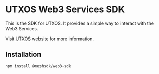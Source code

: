 # UTXOS Web3 Services SDK

This is the SDK for UTXOS. It provides a simple way to interact with the Web3 Services.

Visit [UTXOS](https://utxos.dev/) website for more information.

## Installation

```bash
npm install @meshsdk/web3-sdk
```
